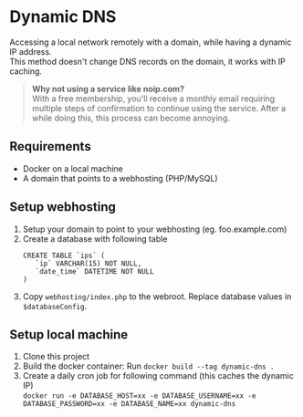 # Dynamic DNS

Accessing a local network remotely with a domain, while having a dynamic IP address.  
This method doesn't change DNS records on the domain, it works with IP caching.

> **Why not using a service like noip.com?**  
> With a free membership, you'll receive a monthly email requiring multiple steps of confirmation to continue using the
> service. After a while doing this, this process can become annoying.

## Requirements

- Docker on a local machine
- A domain that points to a webhosting (PHP/MySQL)

## Setup webhosting

1. Setup your domain to point to your webhosting (eg. foo.example.com)
2. Create a database with following table
   ```
   CREATE TABLE `ips` (
      `ip` VARCHAR(15) NOT NULL,
      `date_time` DATETIME NOT NULL
   )
   ```
3. Copy `webhosting/index.php` to the webroot. Replace database values in `$databaseConfig`.

## Setup local machine

1. Clone this project
2. Build the docker container: Run `docker build --tag dynamic-dns .`
3. Create a daily cron job for following command (this caches the dynamic IP)  
   `docker run -e DATABASE_HOST=xx -e DATABASE_USERNAME=xx -e DATABASE_PASSWORD=xx -e DATABASE_NAME=xx dynamic-dns`